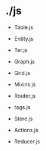 # ./js

- Table.js
- Entity.js
- Ter.js

- Graph.js
- Grid.js

- Mixins.js

- Router.js

- tags.js

- Store.js
- Actions.js
- Reducer.js
